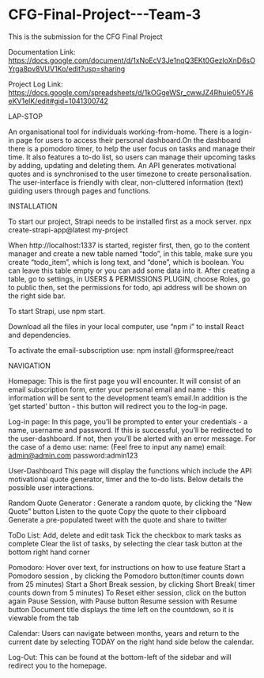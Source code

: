 # CFG-Final-Project---Team-3

This is the submission for the CFG Final Project

Documentation Link: https://docs.google.com/document/d/1xNoEcV3Je1nqQ3EKt0GezloXnD6sOYrga8pv8VUV1Ko/edit?usp=sharing

Project Log Link: https://docs.google.com/spreadsheets/d/1kOGgeWSr_cwwJZ4Rhuie05YJ6eKV1elK/edit#gid=1041300742


LAP-STOP

An organisational tool for individuals working-from-home. There is a login-in page for users to access their personal dashboard.On the dashboard there is a pomodoro timer, to help the user focus on tasks and manage their time. It also features a to-do list, so users can manage their upcoming tasks by adding, updating and deleting them. An API generates motivational quotes and is synchronised to the user timezone to create personalisation. The user-interface is friendly with clear, non-cluttered information (text) guiding users through pages and functions. 


INSTALLATION 

To start our project, Strapi needs to be installed first as a mock server.
npx create-strapi-app@latest my-project

When http://localhost:1337 is started, register first, then, go to the content manager and create a new table named “todo”, in this table, make sure you create “todo_item”, which is long text, and “done”, which is boolean. You can leave this table empty or you can add some data into it.
After creating a table, go to settings, in USERS & PERMISSIONS PLUGIN, choose Roles, go to public then, set the permissions for todo, api address will be shown on the right side bar.

To start Strapi, use npm start.

Download all the files in your local computer, use “npm i” to install React and dependencies.

To activate the email-subscription use: npm install @formspree/react


NAVIGATION

Homepage: 
This is the first page you will encounter. It will consist of an email subscription form, enter your personal email and name - this information will be sent to the development team’s email.In addition is the ‘get started’ button - this button will redirect you to the log-in page. 

Log-in page:
In this page, you’ll be prompted to enter your credentials - a name, username and password. If this is successful, you’ll be redirected to the user-dashboard. If not, then you’ll be alerted with an error message. 
For the case of a demo use:
name: (Feel free to input any name)
​​email: admin@admin.com
password:admin123
 
User-Dashboard
This page will display the functions which include the API motivational quote generator, timer and the to-do lists. Below details the possible user interactions.

Random Quote Generator :
Generate a random quote, by clicking the “New Quote” button
Listen to the quote
Copy the quote to their clipboard
Generate a pre-populated tweet with the quote and share to twitter

ToDo List:
Add, delete and edit task
Tick the checkbox to mark tasks as complete
Clear the list of tasks, by selecting the clear task button at the bottom right hand corner

Pomodoro:
Hover over text, for instructions on how to use feature
Start a Pomodoro session , by clicking the Pomodoro button(timer counts down from 25 minutes)
Start a Short Break session, by clicking Short Break( timer counts down from 5 minutes)
To Reset either session, click on the button again
Pause Session, with Pause button
Resume session with Resume button
Document title displays the time left on the countdown, so it is viewable from the tab

Calendar:
Users can navigate between months, years and return to the current date by selecting TODAY on the right hand side below the calendar.

Log-Out: 
This can be found at the bottom-left of the sidebar and will redirect you to the homepage. 
